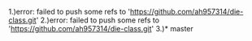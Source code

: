1.)error: failed to push some refs to 'https://github.com/ah957314/die-class.git'
2.)error: failed to push some refs to 'https://github.com/ah957314/die-class.git'
3.)* master
